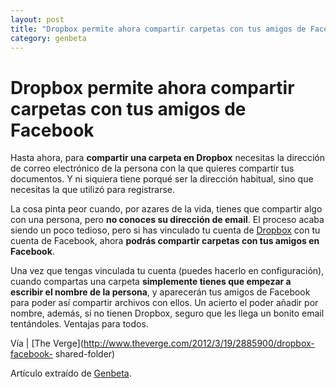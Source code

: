 ```yaml
---
layout: post
title: "Dropbox permite ahora compartir carpetas con tus amigos de Facebook"
category: genbeta
---
```


# Dropbox permite ahora compartir carpetas con tus amigos de Facebook


Hasta ahora, para **compartir una carpeta en Dropbox** necesitas la dirección
de correo electrónico de la persona con la que quieres compartir tus
documentos. Y ni siquiera tiene porqué ser la dirección habitual, sino que
necesitas la que utilizó para registrarse.

La cosa pinta peor cuando, por azares de la vida, tienes que compartir algo
con una persona, pero **no conoces su dirección de email**. El proceso acaba
siendo un poco tedioso, pero si has vinculado tu cuenta de
[Dropbox](http://www.dropbox.com) con tu cuenta de Facebook, ahora **podrás
compartir carpetas con tus amigos en Facebook**.

Una vez que tengas vinculada tu cuenta (puedes hacerlo en configuración),
cuando compartas una carpeta **simplemente tienes que empezar a escribir el
nombre de la persona**, y aparecerán tus amigos de Facebook para poder así
compartir archivos con ellos. Un acierto el poder añadir por nombre, además,
si no tienen Dropbox, seguro que les llega un bonito email tentándoles.
Ventajas para todos.

Vía | [The Verge](http://www.theverge.com/2012/3/19/2885900/dropbox-facebook-
shared-folder)

Artículo extraído de [Genbeta](http://www.genbeta.com).